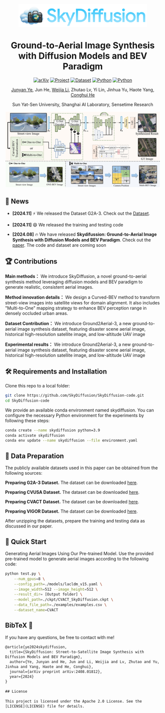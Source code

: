 

<div align="center">
	<img src="./img/skydiffusion_icon.png" alt="" height=75>
	<h1>Ground-to-Aerial Image Synthesis with  Diffusion Models and BEV Paradigm</h1>
	<a href="https://arxiv.org/abs/2408.01812"><img src='https://img.shields.io/badge/Arxiv-2410.02761-b31b1b.svg?logo=arXiv' alt='arXiv'></a>
	<a href="https://opendatalab.github.io/skydiffusion/"><img src='https://img.shields.io/badge/Project-SkyDiffusion-green' alt='Project'></a>
	<a href="https://huggingface.co/datasets/Yejy53/G2A-3"><img src='https://img.shields.io/badge/🤗-Huggingface%20Checkpoint-blue.svg' alt='Dataset'></a>
	<a href=""><img src='https://img.shields.io/badge/python-3.9-blue.svg' alt='Python'></a>
	<a href=""><img src='https://img.shields.io/badge/License-Apache%202.0-yellow' alt='Python'></a>
</div>


<div align="center">
	
[Junyan Ye](https://yejy53.github.io/), Jun He, [Weijia Li](https://liweijia.github.io/), Zhutao Lv, Yi Lin, Jinhua Yu, Haote Yang,  [Conghui He](https://conghui.github.io/) 

Sun Yat-Sen University, Shanghai AI Laboratory, Sensetime Research

</div>

<img src="./img/pipeline.jpg" alt="">

## 📰 News

* **[2024.11]**  ⚡ We released the Dataset G2A-3.  Check out the [Dataset](https://arxiv.org/abs/2408.01812).
  
* **[2024.11]**  😄 We released the training and testing code
  
* **[2024.08]**  🔥 We have released **Skydifussion: Ground-to-Aerial Image Synthesis with  Diffusion Models and BEV Paradigm**. Check out the [paper](https://huggingface.co/datasets/Yejy53/G2A-3/tree/main). The code and dataset are coming soon


## 🏆 Contributions

**Main methods：** We introduce SkyDiffusion, a novel ground-to-aerial synthesis method leveraging diffusion models and BEV paradigm to generate realistic, consistent aerial images.

**Method innovation details：** We design a Curved-BEV method to transform street-view images into satellite views for domain alignment. It also includes "Multi-to-One" mapping strategy to enhance BEV perception range in densely occluded urban areas.

**Dataset Contribution：** We introduce Ground2Aerial-3, a new ground-to-aerial image synthesis dataset, featuring disaster scene aerial image, historical high-resolution satellite image, and low-altitude UAV image

**Experimental results：** We introduce Ground2Aerial-3, a new ground-to-aerial image synthesis dataset, featuring disaster scene aerial image, historical high-resolution satellite image, and low-altitude UAV image

## 🛠️ Requirements and Installation
Clone this repo to a local folder:
```bash
git clone https://github.com/SkyDiffusion/SkyDiffusion-code.git
cd SkyDiffusion-code
```

We provide an available conda environment named skydiffusion. You can configure the necessary Python environment for the experiments by following these steps:
```bash
conda create --name skydiffusion python=3.9
conda activate skydiffusion
conda env update --name skydiffusion --file environment.yaml
```

## 🤗 Data Preparation
The publicly available datasets used in this paper can be obtained from the following sources: 

**Preparing G2A-3 Dataset.**  The dataset can be downloaded [here](https://huggingface.co/datasets/Yejy53/G2A-3/tree/main). 

**Preparing CVUSA Dataset.**  The dataset can be downloaded [here](https://mvrl.cse.wustl.edu/datasets/cvusa). 

**Preparing CVACT Dataset.**  The dataset can be downloaded [here](https://github.com/Liumouliu/OriCNN). 

**Preparing VIGOR Dataset.**  The dataset can be downloaded [here](https://github.com/Jeff-Zilence/VIGOR/tree/main). 

After unzipping the datasets, prepare the training and testing data as discussed in our paper.



## 🚀 Quick Start
Generating Aerial Images Using Our Pre-trained Model. Use the provided pre-trained model to generate aerial images according to the following code:
```bash
python test.py \
    --num_gpus=8 \
    --config_path=./models/lacldm_v15.yaml \
    --image_width=512 --image_height=512 \
    --result_dir= [Output folder] \
    --model_path=./ckpt/CVACT_SkyDiffusion.ckpt \
    --data_file_path=./examples/examples.csv \
    --dataset_name=CVACT
```

## BibTeX 🙏

If you have any questions, be free to contact with me! 
```
@article{ye2024skydiffusion,
  title={SkyDiffusion: Street-to-Satellite Image Synthesis with Diffusion Models and BEV Paradigm},
  author={Ye, Junyan and He, Jun and Li, Weijia and Lv, Zhutao and Yu, Jinhua and Yang, Haote and He, Conghui},
  journal={arXiv preprint arXiv:2408.01812},
  year={2024}
}

## License

This project is licensed under the Apache 2.0 License. See the [LICENSE](LICENSE) file for details.
